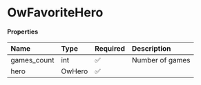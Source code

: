 # OwFavoriteHero

**Properties**

| Name        | Type   | Required | Description     |
| :---------- | :----- | :------- | :-------------- |
| games_count | int    | ✅       | Number of games |
| hero        | OwHero | ✅       |                 |

<!-- This file was generated by liblab | https://liblab.com/ -->
